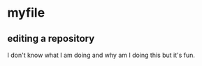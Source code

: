 # myfile
## editing a repository
I don't know what I am doing and why am I doing this but it's fun.
